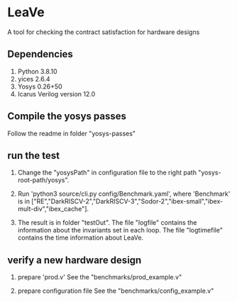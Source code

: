 # LeaVe
A tool for checking the contract satisfaction for hardware designs


## Dependencies
1. Python 3.8.10
2. yices 2.6.4
3. Yosys 0.26+50
4. Icarus Verilog version 12.0


## Compile the yosys passes
Follow the readme in folder "yosys-passes"


## run the test
1. Change the "yosysPath" in configuration file to the right path "yosys-root-path/yosys".

2. Run 'python3 source/cli.py config/Benchmark.yaml', where 'Benchmark' is in ["RE","DarkRISCV-2","DarkRISCV-3","Sodor-2","ibex-small","ibex-mult-div","ibex_cache"].

3. The result is in folder "testOut". The file "logfile" contains the information about the invariants set in each loop. The file "logtimefile" contains the time information about LeaVe.


## verify a new hardware design
1. prepare 'prod.v'
    See the "benchmarks/prod_example.v"

2. prepare configuration file
    See the "benchmarks/config_example.v"
